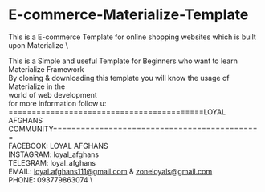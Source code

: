 # E-commerce-Materialize-Template
This is a E-commerce Template for online shopping websites which is built upon Materialize \

This is a Simple and useful Template for Beginners who want to learn Materialize Framework \
By cloning & downloading this template you will know the usage of Materialize in the \
world of web development \
for more information follow u:\
==========================================LOYAL AFGHANS COMMUNITY============================================= \
FACEBOOK: LOYAL AFGHANS \
INSTAGRAM: loyal_afghans \
TELEGRAM: loyal_afghans \
EMAIL: loyal.afghans111@gmail.com & zoneloyals@gmail.com \
PHONE: 093779863074 \
